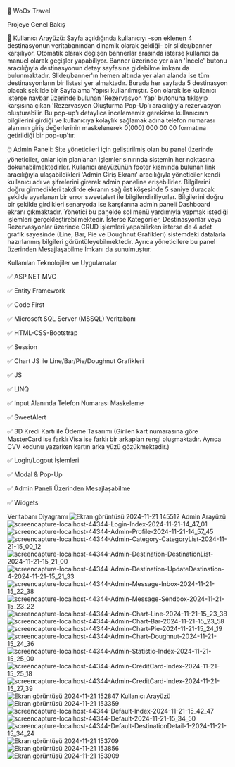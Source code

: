 🛫 WoOx Travel

Projeye Genel Bakış

👤 Kullanıcı Arayüzü: Sayfa açıldığında kullanıcıyı -son eklenen 4 destinasyonun veritabanından dinamik olarak geldiği- bir slider/banner karşılıyor. Otomatik olarak değişen bannerlar arasında isterse kullanıcı da manuel olarak geçişler yapabiliyor. Banner üzerinde yer alan 'İncele' butonu aracılığıyla destinasyonun detay sayfasına gidebilme imkanı da bulunmaktadır. Slider/banner'ın hemen altında yer alan alanda ise tüm destinasyonların bir listesi yer almaktadır. Burada her sayfada 5 destinasyon olacak şekilde bir Sayfalama Yapısı kullanılmıştır. Son olarak ise kullanıcı isterse navbar üzerinde bulunan 'Rezervasyon Yap' butonuna tıklayıp karşısına çıkan 'Rezervasyon Oluşturma Pop-Up'ı aracılığıyla rezervasyon oluşturabilir. Bu pop-up'ı detaylıca incelememiz gerekirse kullanıcının bilgilerini girdiği ve kullanıcıya kolaylık sağlamak adına telefon numarası alanının giriş değerlerinin maskelenerek 0(000) 000 00 00 formatına getirildiği bir pop-up'tır.

🖱️ Admin Paneli: Site yöneticileri için geliştirilmiş olan bu panel üzerinde yöneticiler, onlar için planlanan işlemler sınırında sistemin her noktasına dokunabilmektedirler. Kullanıcı arayüzünün footer kısmında bulunan link aracılığıyla ulaşabildikleri 'Admin Giriş Ekranı' aracılığıyla yöneticiler kendi kullanıcı adı ve şifrelerini girerek admin paneline erişebilirler. Bilgilerini doğru girmedikleri takdirde ekranın sağ üst köşesinde 5 saniye duracak şekilde ayarlanan bir error sweetalert ile bilgilendiriliyorlar. Bilgilerini doğru bir şekilde girdikleri senaryoda ise karşılarına admin paneli Dashboard ekranı çıkmaktadır. Yönetici bu panelde sol menü yardımıyla yapmak istediği işlemleri gerçekleştirebilmektedir. İsterse Kategoriler, Destinasyonlar veya Rezervasyonlar üzerinde CRUD işlemleri yapabilirken isterse de 4 adet grafik sayesinde (Line, Bar, Pie ve Doughnut Grafikleri) sistemdeki datalarla hazırlanmış bilgileri görüntüleyebilmektedir. Ayrıca yöneticilere bu panel üzerinden Mesajlaşabilme İmkanı da sunulmuştur.

Kullanılan Teknolojiler ve Uygulamalar

✅ ASP.NET MVC

✅ Entity Framework

✅ Code First

✅ Microsoft SQL Server (MSSQL) Veritabanı

✅ HTML-CSS-Bootstrap

✅ Session

✅ Chart JS ile Line/Bar/Pie/Doughnut Grafikleri

✅ JS

✅ LINQ

✅ Input Alanında Telefon Numarası Maskeleme

✅ SweetAlert

✅ 3D Kredi Kartı ile Ödeme Tasarımı (Girilen kart numarasına göre MasterCard ise farklı Visa ise farklı bir arkaplan rengi oluşmaktadır. Ayrıca CVV kodunu yazarken kartın arka yüzü gözükmektedir.)

✅ Login/Logout İşlemleri

✅ Modal & Pop-Up

✅ Admin Paneli Üzerinden Mesajlaşabilme

✅ Widgets


Veritabanı Diyagramı
![Ekran görüntüsü 2024-11-21 145512](https://github.com/user-attachments/assets/2076f4eb-a9a6-465b-a1cd-aae33475be0e)
Admin Arayüzü
![screencapture-localhost-44344-Login-Index-2024-11-21-14_47_01](https://github.com/user-attachments/assets/b6176eb0-3b05-4ce8-9f9e-6c6ace040ff4)
![screencapture-localhost-44344-Admin-Profile-2024-11-21-14_57_45](https://github.com/user-attachments/assets/850e6341-d6c3-43e9-8ca7-dcdf24a9099f)
![screencapture-localhost-44344-Admin-Category-CategoryList-2024-11-21-15_00_12](https://github.com/user-attachments/assets/5ca9fb24-bad4-4451-ae79-1f241aab9976)
![screencapture-localhost-44344-Admin-Destination-DestinationList-2024-11-21-15_21_00](https://github.com/user-attachments/assets/6097b2eb-13dc-4913-a503-82c26723af4c)
![screencapture-localhost-44344-Admin-Destination-UpdateDestination-4-2024-11-21-15_21_33](https://github.com/user-attachments/assets/a2fee8b5-ca30-4287-bfbc-ca1ad2eed180)
![screencapture-localhost-44344-Admin-Message-Inbox-2024-11-21-15_22_38](https://github.com/user-attachments/assets/fe69152d-5503-4b8d-bfac-4371b4690bd8)
![screencapture-localhost-44344-Admin-Message-Sendbox-2024-11-21-15_23_22](https://github.com/user-attachments/assets/b6a0b37a-7d24-45ef-ab05-ec065fc89686)
![screencapture-localhost-44344-Admin-Chart-Line-2024-11-21-15_23_38](https://github.com/user-attachments/assets/5dd8b2de-e3ef-4781-b6de-af68c680d493)
![screencapture-localhost-44344-Admin-Chart-Bar-2024-11-21-15_23_58](https://github.com/user-attachments/assets/33b017de-8121-4bf0-ba13-1b606254f204)
![screencapture-localhost-44344-Admin-Chart-Pie-2024-11-21-15_24_19](https://github.com/user-attachments/assets/f92208eb-81a7-4f19-81c0-36809f9c7385)
![screencapture-localhost-44344-Admin-Chart-Doughnut-2024-11-21-15_24_36](https://github.com/user-attachments/assets/81c54b6e-6431-48d0-80da-472af590e43e)
![screencapture-localhost-44344-Admin-Statistic-Index-2024-11-21-15_25_00](https://github.com/user-attachments/assets/cd270895-4878-4055-ab4d-21176cbd1190)
![screencapture-localhost-44344-Admin-CreditCard-Index-2024-11-21-15_25_18](https://github.com/user-attachments/assets/b622e9a4-8a3c-4b78-841c-01374661159d)
![screencapture-localhost-44344-Admin-CreditCard-Index-2024-11-21-15_27_39](https://github.com/user-attachments/assets/94531933-59db-4193-bbdb-39d6ae16a498)
![Ekran görüntüsü 2024-11-21 152847](https://github.com/user-attachments/assets/9c17f328-c309-48f3-acb2-aeda9b2df791)
Kullanıcı Arayüzü
![Ekran görüntüsü 2024-11-21 153359](https://github.com/user-attachments/assets/b993d90c-fdd0-4a0f-b5fe-ba3b0e59799c)
![screencapture-localhost-44344-Default-Index-2024-11-21-15_42_47](https://github.com/user-attachments/assets/8a62ded6-68ce-4a6e-9165-998f6fb75724)
![screencapture-localhost-44344-Default-2024-11-21-15_34_50](https://github.com/user-attachments/assets/a15a8dd8-7356-4954-adde-4f74a99ee413)
![screencapture-localhost-44344-Default-DestinationDetail-1-2024-11-21-15_34_24](https://github.com/user-attachments/assets/6a3542f3-068e-44c1-93f1-7e3555620b12)
![Ekran görüntüsü 2024-11-21 153709](https://github.com/user-attachments/assets/05748f7a-e0e4-477a-af02-e0953d6e7e6a)
![Ekran görüntüsü 2024-11-21 153856](https://github.com/user-attachments/assets/02436943-a209-4d07-89fa-2e1b4d54c117)
![Ekran görüntüsü 2024-11-21 153909](https://github.com/user-attachments/assets/b9ca34b8-30ed-470c-a43a-7cb7a90ab228)


